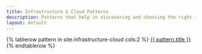 ```yaml
---
title: Infrastructure & Cloud Patterns
description: Patterns that help in discovering and choosing the right infrastructure, while avoiding common pitfalls like vendor lock-in and building unnecessary custom solutions.
layout: default
---
```


<table>
{% tablerow pattern in site.infrastructure-cloud cols:2 %}
  <a href="{{ pattern.url }}" class="button infrastructure-cloud"></a>
  <a href="{{ pattern.url }}">{{ pattern.title }}</a>
{% endtablerow %}
</table>
